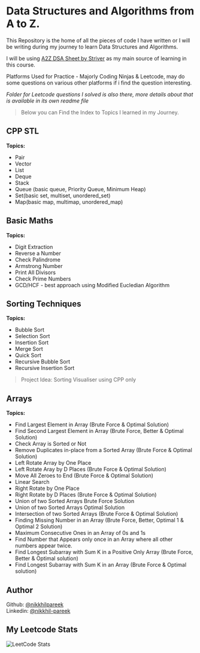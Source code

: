 # Data Structures and Algorithms from A to Z.
This Repository is the home of all the pieces of code I have written or I will be writing during my journey to learn Data Structures and Algorithms. <br> 

I will be using [A2Z DSA Sheet by Striver](https://takeuforward.org/strivers-a2z-dsa-course/strivers-a2z-dsa-course-sheet-2) as my main source of learning in this course. 

Platforms Used for Practice - Majorly Coding Ninjas & Leetcode, may do some questions on various other platforms if i find the question interesting.

*Folder for Leetcode questions I solved is also there, more details about that is available in its own readme file*

> Below you can Find the Index to Topics I learned in my Journey.

## CPP STL
**Topics:** 
- Pair
- Vector
- List
- Deque
- Stack
- Queue (basic queue, Priority Queue, Minimum Heap)
- Set(basic set, multiset, unordered_set)
- Map(basic map, multimap, unordered_map)

## Basic Maths
**Topics:** 
- Digit Extraction
- Reverse a Number
- Check Palindrome
- Armstrong Number
- Print All Divisors
- Check Prime Numbers
- GCD/HCF - best approach using Modified Eucledian Algorithm

## Sorting Techniques
**Topics:**
- Bubble Sort
- Selection Sort
- Insertion Sort
- Merge Sort
- Quick Sort
- Recursive Bubble Sort
- Recursive Insertion Sort
> Project Idea: Sorting Visualiser using CPP only

## Arrays
**Topics:**
- Find Largest Element in Array (Brute Force & Optimal Solution)
- Find Second Largest Element in Array (Brute Force, Better & Optimal Solution)
- Check Array is Sorted or Not
- Remove Duplicates in-place from a Sorted Array (Brute Force & Optimal Solution)
- Left Rotate Array by One Place
- Left Rotate Aray by D Places (Brute Force & Optimal Solution)
- Move All Zeroes to End (Brute Force & Optimal Solution)
- Linear Search
- Right Rotate by One Place
- Right Rotate by D Places (Brute Force & Optimal Solution)
- Union of two Sorted Arrays Brute Force Solution
- Union of two Sorted Arrays Optimal Solution
- Intersection of two Sorted Arrays (Brute Force & Optimal Solution)
- Finding Missing Number in an Array (Brute Force, Better, Optimal 1 & Optimal 2 Solution)
- Maximum Consecutive Ones in an Array of 0s and 1s
- Find Number that Appears only once in an Array where all other numbers appear twice.
- Find Longest Subarray with Sum K in a Positive Only Array (Brute Force, Better & Optimal solution)
- Find Longest Subarray with Sum K in an Array (Brute Force & Optimal solution)


## Author
Github: [@nikkhilpareek](https://www.github.com/nikkhilpareek) <br>
Linkedin: [@nikkhil-pareek](https://www.linkedin.com/in/nikkhil-pareek/)

## My Leetcode Stats
![LeetCode Stats](https://leetcard.jacoblin.cool/Nikkhil-Pareek?theme=dark&font=Archivo)
